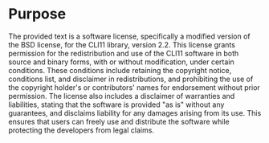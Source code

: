 # Purpose
The provided text is a software license, specifically a modified version of the BSD license, for the CLI11 library, version 2.2. This license grants permission for the redistribution and use of the CLI11 software in both source and binary forms, with or without modification, under certain conditions. These conditions include retaining the copyright notice, conditions list, and disclaimer in redistributions, and prohibiting the use of the copyright holder's or contributors' names for endorsement without prior permission. The license also includes a disclaimer of warranties and liabilities, stating that the software is provided "as is" without any guarantees, and disclaims liability for any damages arising from its use. This ensures that users can freely use and distribute the software while protecting the developers from legal claims.
